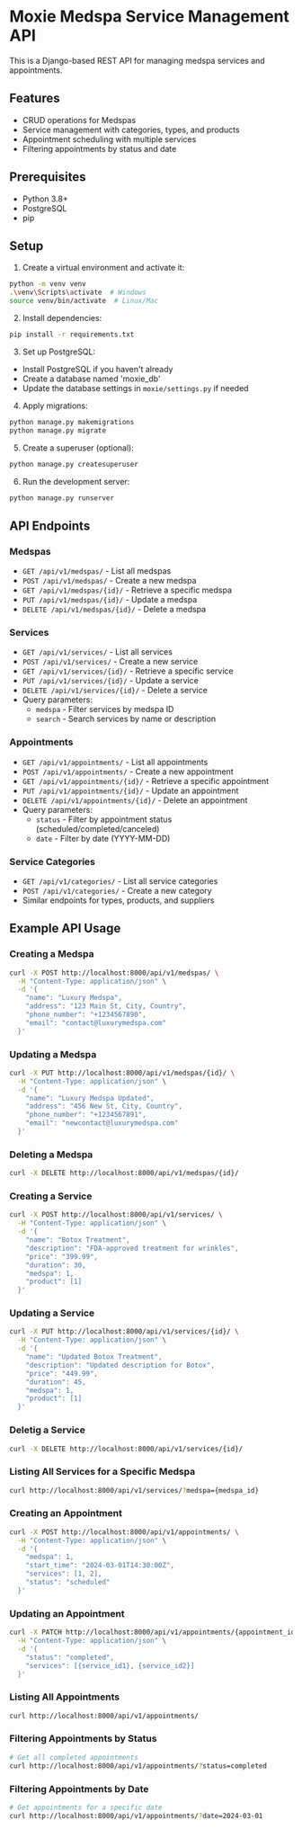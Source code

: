 # Moxie Medspa Service Management API

This is a Django-based REST API for managing medspa services and appointments.

## Features

- CRUD operations for Medspas
- Service management with categories, types, and products
- Appointment scheduling with multiple services
- Filtering appointments by status and date

## Prerequisites

- Python 3.8+
- PostgreSQL
- pip

## Setup

1. Create a virtual environment and activate it:
```bash
python -m venv venv
.\venv\Scripts\activate  # Windows
source venv/bin/activate  # Linux/Mac
```

2. Install dependencies:
```bash
pip install -r requirements.txt
```

3. Set up PostgreSQL:
- Install PostgreSQL if you haven't already
- Create a database named 'moxie_db'
- Update the database settings in `moxie/settings.py` if needed

4. Apply migrations:
```bash
python manage.py makemigrations
python manage.py migrate
```

5. Create a superuser (optional):
```bash
python manage.py createsuperuser
```

6. Run the development server:
```bash
python manage.py runserver
```

## API Endpoints

### Medspas
- `GET /api/v1/medspas/` - List all medspas
- `POST /api/v1/medspas/` - Create a new medspa
- `GET /api/v1/medspas/{id}/` - Retrieve a specific medspa
- `PUT /api/v1/medspas/{id}/` - Update a medspa
- `DELETE /api/v1/medspas/{id}/` - Delete a medspa

### Services
- `GET /api/v1/services/` - List all services
- `POST /api/v1/services/` - Create a new service
- `GET /api/v1/services/{id}/` - Retrieve a specific service
- `PUT /api/v1/services/{id}/` - Update a service
- `DELETE /api/v1/services/{id}/` - Delete a service
- Query parameters:
  - `medspa` - Filter services by medspa ID
  - `search` - Search services by name or description

### Appointments
- `GET /api/v1/appointments/` - List all appointments
- `POST /api/v1/appointments/` - Create a new appointment
- `GET /api/v1/appointments/{id}/` - Retrieve a specific appointment
- `PUT /api/v1/appointments/{id}/` - Update an appointment
- `DELETE /api/v1/appointments/{id}/` - Delete an appointment
- Query parameters:
  - `status` - Filter by appointment status (scheduled/completed/canceled)
  - `date` - Filter by date (YYYY-MM-DD)

### Service Categories
- `GET /api/v1/categories/` - List all service categories
- `POST /api/v1/categories/` - Create a new category
- Similar endpoints for types, products, and suppliers

## Example API Usage

### Creating a Medspa

```bash
curl -X POST http://localhost:8000/api/v1/medspas/ \
  -H "Content-Type: application/json" \
  -d '{
    "name": "Luxury Medspa",
    "address": "123 Main St, City, Country",
    "phone_number": "+1234567890",
    "email": "contact@luxurymedspa.com"
  }'
```

### Updating a Medspa

```bash
curl -X PUT http://localhost:8000/api/v1/medspas/{id}/ \
  -H "Content-Type: application/json" \
  -d '{
    "name": "Luxury Medspa Updated",
    "address": "456 New St, City, Country",
    "phone_number": "+1234567891",
    "email": "newcontact@luxurymedspa.com"
  }'
```

### Deleting a Medspa

```bash
curl -X DELETE http://localhost:8000/api/v1/medspas/{id}/
```

### Creating a Service

```bash
curl -X POST http://localhost:8000/api/v1/services/ \
  -H "Content-Type: application/json" \
  -d '{
    "name": "Botox Treatment",
    "description": "FDA-approved treatment for wrinkles",
    "price": "399.99",
    "duration": 30,
    "medspa": 1,
    "product": [1]  
  }'
```

### Updating a Service

```bash
curl -X PUT http://localhost:8000/api/v1/services/{id}/ \
  -H "Content-Type: application/json" \
  -d '{
    "name": "Updated Botox Treatment",
    "description": "Updated description for Botox",
    "price": "449.99",
    "duration": 45,
    "medspa": 1,
    "product": [1]
  }'
```

### Deletig a Service
```bash
curl -X DELETE http://localhost:8000/api/v1/services/{id}/
```

### Listing All Services for a Specific Medspa
```bash
curl http://localhost:8000/api/v1/services/?medspa={medspa_id}
```

### Creating an Appointment

```bash
curl -X POST http://localhost:8000/api/v1/appointments/ \
  -H "Content-Type: application/json" \
  -d '{
    "medspa": 1,
    "start_time": "2024-03-01T14:30:00Z",
    "services": [1, 2],
    "status": "scheduled"
  }'
```

### Updating an Appointment
```bash
curl -X PATCH http://localhost:8000/api/v1/appointments/{appointment_id}/ \
  -H "Content-Type: application/json" \
  -d '{
    "status": "completed",
    "services": [{service_id1}, {service_id2}]
  }'
```

### Listing All Appointments
```bash
curl http://localhost:8000/api/v1/appointments/
```

### Filtering Appointments by Status

```bash
# Get all completed appointments
curl http://localhost:8000/api/v1/appointments/?status=completed
```
### Filtering Appointments by Date

```bash
# Get appointments for a specific date
curl http://localhost:8000/api/v1/appointments/?date=2024-03-01
```
